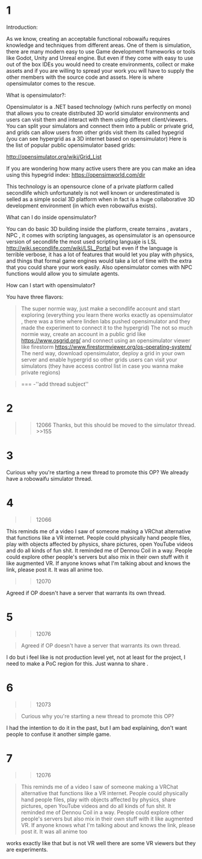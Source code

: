 # 1
Introduction:

As we know, creating an acceptable functional robowaifu requires knowledge and techniques from different areas. One of them is simulation, there are many modern easy to use Game development frameworks or tools like Godot, Unity and Unreal engine. But even if they come with easy to use out of the box IDEs you would need to create environments, collect or make assets and if you are willing to spread your work you will have to supply the other members with the source code and assets. Here is where opensimulator comes to the rescue.

What is opensimulator?:

Opensimulator is a .NET based technology (which runs perfectly on mono) that allows you to create distributed 3D world simulator environments and users can visit them and interact with them using different client/viewers. You can split your simulators and connect them into a public or private grid, and grids can allow users from other grids visit them its called hypegrid (you can see hypergrid as a 3D  internet based on opensimulator)
Here is the list of popular public opensimulator based grids: 

http://opensimulator.org/wiki/Grid_List

If you are wondering how many active users there are you can make an idea using this hypegrid index:
https://opensimworld.com/dir

This technology is an opensource clone of a private platform called secondlife which unfortunately is not well known or underestimated is selled  as a simple social 3D platform when in fact is a huge collaborative 3D development environment (in which even robowaifus exists).

What can I do inside opensimulator?

You can do basic 3D building inside the platform, create terrains , avatars , NPC , it comes with scripting languages, as opensimulator is an opensource version of secondlife the most used scripting languaje is LSL http://wiki.secondlife.com/wiki/LSL_Portal but even if the language is terrible verbose, it has a lot of features that would let you play with physics, and things that formal game engines would take a lot of time with the extra that you could share your work easily. Also opensimulator comes with NPC functions would allow you to simulate agents.


How can I start with opensimulator?

You have three flavors:
> The super normie way, just make a secondlife account and start exploring (everything you learn there works exactly as opensimulator , there was a time where linden labs pushed opensimulator and they made the experiment to connect it to the hypergrid)
> The not so much normie way, create an account in a public grid like https://www.osgrid.org/ and connect using an opensimulator viewer like firestorm https://www.firestormviewer.org/os-operating-system/
>The nerd way, download opensimulator, deploy a grid in your own server and enable hypergrid so other grids users can visit your simulators (they have access control list in case you wanna make private regions)

>===
-''add thread subject''

# 2
>>12066
Thanks, but this should be moved to the simulator thread. >>155

# 3
Curious why you're starting a new thread to promote this OP? We already have a robowaifu simulator thread.

# 4
>>12066
This reminds me of a video I saw of someone making a VRChat alternative that functions like a VR internet. People could physically hand people files, play with objects affected by physics, share pictures, open YouTube videos and do all kinds of fun shit. It reminded me of Dennou Coil in a way. People could explore other people's servers but also mix in their own stuff with it like augmented VR. If anyone knows what I'm talking about and knows the link, please post it. It was all anime too.

>>12070
Agreed if OP doesn't have a server that warrants its own thread.

# 5
>>12076
>Agreed if OP doesn't have a server that warrants its own thread.
I do but i feel like is not production level yet, not at least for the project, I need to make a PoC region for this. Just wanna to share .

# 6
>>12073
>Curious why you're starting a new thread to promote this OP?
I had the intention to do it in the past, but  I am bad explaining, don't want people to confuse it another simple game.

# 7
>>12076
>This reminds me of a video I saw of someone making a VRChat alternative that functions like a VR internet. People could physically hand people files, play with objects affected by physics, share pictures, open YouTube videos and do all kinds of fun shit. It reminded me of Dennou Coil in a way. People could explore other people's servers but also mix in their own stuff with it like augmented VR. If anyone knows what I'm talking about and knows the link, please post it. It was all anime too

works exactly like that but is not VR well there are some VR viewers but they are experiments.

